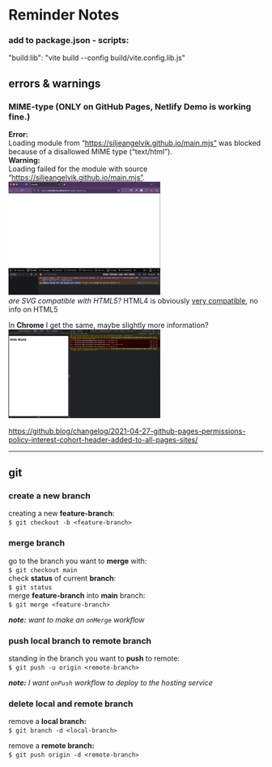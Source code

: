 # Reminder Notes

### add to package.json - scripts:  
"build:lib": "vite build --config build/vite.config.lib.js"


## errors & warnings  

### MIME-type (ONLY on GitHub Pages, Netlify Demo is working fine.)
**Error:**  
Loading module from “https://siljeangelvik.github.io/main.mjs” was blocked because of a disallowed MIME type (“text/html”).  
**Warning:**  
Loading failed for the module with source “https://siljeangelvik.github.io/main.mjs”.  
<img alt="mime-type" src="./images/mime-type.png" width="300">    
_are SVG compatible with HTML5?_  HTML4 is obviously [very compatible](https://www.w3.org/TR/2000/CR-SVG-20000802/CR-SVG-20000802.pdf), no info on HTML5  

In **Chrome** I get the same, maybe slightly more information?  
<img alt="chrome-mime-type" src="./images/chrome-mime-type.png" width="300">  


https://github.blog/changelog/2021-04-27-github-pages-permissions-policy-interest-cohort-header-added-to-all-pages-sites/  


---

## git
### create a new branch
creating a new **feature-branch**:    
`$ git checkout -b <feature-branch>`  

### merge branch
go to the branch you want to **merge** with:  
`$ git checkout main`    
check **status** of current **branch**:   
`$ git status`  
merge **feature-branch** into **main** branch:  
`$ git merge <feature-branch>`  

_**note:** want to make an `onMerge` workflow_  

### push local branch to remote branch
standing in the branch you want to **push** to remote:    
`$ git push -u origin <remote-branch>`    

_**note:** I want `onPush` workflow to deploy to the hosting service_      

### delete local and remote branch
remove a **local branch:**    
`$ git branch -d <local-branch>`    

remove a **remote branch:**    
`$ git push origin -d <remote-branch>`